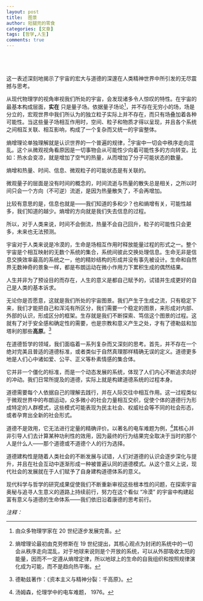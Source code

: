 ```yaml
---
layout: post
title:  图景
author: 短腿兜的零食
categories: [文章]
tags: [哲学,人生]
comments: true
---
```

<p style="
    color:white;
    border-radius: 15px 50px;
    background: var(--oc-blue-5);
    padding: 20px;
    
">
“有两种东西，我对它们的思考越是深沉和持久，它们在我心灵中唤起的赞叹和敬畏就会越来越历久弥新，一是我们头顶浩瀚灿烂的星空，一是我们心中崇高的道德法则。” ——康德
</p>
这一表述深刻地揭示了宇宙的宏大与道德的深邃在人类精神世界中所引发的无尽震撼与思考。

从现代物理学的视角审视我们所处的宇宙，会发现诸多令人惊叹的特性。在宇宙的最基本构成层面，**实在** 只是量子场。依据量子场论[^fn1]，并不存在无穷小的场，场是分立的，宏观世界中我们所认为的独立粒子实际上并不存在，而只有场叠加着各种可能性。当这些量子场相互作用时，空间、粒子和物质才得以呈现，并且各个系统之间相互关联、相互影响，构成了一个复杂而又统一的宇宙整体。


熵增理论单独理解就是认识世界的一个普遍的规律，[^fn2]宇宙中一切会中秩序走向混乱。这个从微观视角看原因是一切事物会从可能性少向着可能性多的方向转变。比如：热水会变凉，就是增加了空气的热量，从而增加了分子可能状态的数量。

熵增和热量、时间、信息、微观粒子的可能状态是有关联的。

微观量子的层面是没有时间的概念的，时间流逝与热量的散失总是相关，之所以时间只会一个方向（不可逆）流逝，是因为热量散失了，不会再增加。

比较有意思的是，信息也就是——我们知道的多和少？也和熵增有关，可能性越多，我们知道的越少。熵增的方向就是我们失去信息的过程。

所以，对于人类来说，时间不会倒流，热量不会自己回升，粒子的可能性只会更多，未来也无法预测。

宇宙对于人类来说是冷漠的，生命是场相互作用时释放能量过程的形式之一。整个宇宙是个相互映射的无数个系统的集合，系统间彼此交换处理信息。生命无非是信息交换效率最高的系统之一，他的精妙结构的形成并没有事先被设计。生命和自然界无数神奇的景象一样，都是布朗运动在微小作用力下累积生成的偶然结果。

人生并非为了预设目的而存在，人生的意义是都自己赋予的，试错并生成更好的自己是人类的基本诉求。

无论你是否愿意，这就是我们所处的宇宙图景。我们产生于生成之流，只有稳定下来，我们才能把自己和浑沌有所区分，我们需要一个稳定的图景，来形成对内部、外部的认识，形成区分的框架。生存就是我们不断探索、笃信这个图景的过程。这就有了对于安全感和确定性的需要，也是宗教和意义产生之处，才有了德勒兹和加塔利的那些**高原**。[^fn3]

在道德哲学的领域，我们面临着一系列复杂而又深刻的思考。首先，并不存在一个绝对完美且普适的道德标准，或者类似于自然真理那样精确无误的定义。道德更多地是人们心中诸如爱、公平、正义等朴素情感的集合体。

它并非一个僵化的标准，而是一个动态发展的系统，体现了人们内心不断追求向好的冲动。我们日常所提及的道德，实际上就是构建道德系统的过程本身。

道德需要每个人依据自己的理解去践行，并在人际交往中相互作用。这一过程类似于微观世界中的布朗运动，众多微小的社会力量相互交织，促使个体的道德行为形成特定的人群模式，这些模式可能表现为民主社会、权威社会等不同的社会形态，或者孕育出全新的社会形式。

道德不是效用，它无法进行定量的精确评价。以著名的电车难题为例，[^fn4]其核心并非引导人们去计算某种功利性的效用，因为最终的行为结果完全取决于当时的那个人是什么人——那个道德或不道德个人的行为选择。

道德建构性是随着人类社会的不断发展与试错，人们对道德的认识会逐步深化与提升，并且在社会互动中逐渐形成一种被普遍认同的道德模式。从这个意义上说，现代社会的发展就在于人们赋予了自身建构道德体系的意义。

现代科学与哲学的研究成果促使我们不断重新审视这些根本性的问题，在探索宇宙奥秘与追寻人生意义的道路上持续前行，努力在这个看似 “冷漠” 的宇宙中构建起富有意义与道德的生命体系——我们依旧沿着康德的思考前行。

*注释：*  

[^fn1]:由众多物理学家在 20 世纪逐步发展完善。
[^fn2]:熵增理论最初由克劳修斯在 19 世纪提出，其核心观点为封闭的系统中的一切会从秩序走向混乱，对于地球来说则是个开放的系统，可以从外部吸收太阳的能量，因而不一定遵从熵增定律，所以地球上的生命的自我组织和按照规律演化成为可能，而不是趋向热平衡。
[^fn3]:德勒兹著作：《资本主义与精神分裂：千高原》。
[^fn4]:汤姆森，伦理学中的电车难题， 1976。